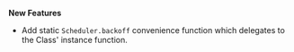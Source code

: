 **New Features**

* Add static `Scheduler.backoff` convenience function which delegates to the Class' instance function. 
